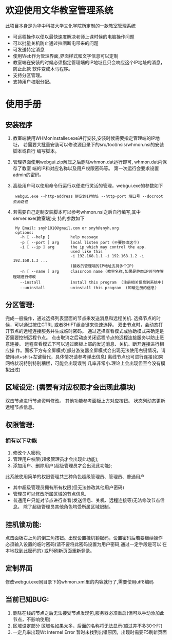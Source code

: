 # 欢迎使用文华教室管理系统
此项目本身是为华中科技大学文化学院所定制的一款教室管理系统

*  可远程操作以便以最快速度解决老师上课时候的电脑操作问题
*  可以批量关机防止通过拉闸断电带来的问题
*  可发送特定消息
*  使用Web作为管理界面,界面样式和文字信息可以定制
*  教室端在安装的时候必须指定管理端的IP地址且只会响应这个IP地址的消息，防止此款
	软件变成木马程序。
*  支持分区管理。
*  支持用户权限分配。

# 使用手册

## 安装程序
1. 教室端使用WHMonInstaller.exe进行安装,安装时候需要指定管理端的IP地址，
	若需要大批量安装可以修改源目录下的src/tool/nsis/whmon.nsi的安装脚本或自行
	编写脚本。
2. 管理界面使用webgui.zip解压之后删除whmon.dat运行即可, whmon.dat内保存了教室
	端的IP和对应名称以及用户权限密码等。 第一次运行会要求设置admin的密码。
3. 高级用户可以使用命令行运行以便进行灵活的管理，webgui.exe的参数如下

		webgui.exe --http-address 绑定的IP地址 --http-port 端口号 --docroot 资源路径

4. 若需要自己定制安装脚本可以参考whmon.nsi之后自行编写,其中server.exe(教室端)支
   持的参数如下

		My Email: snyh1010@gmail.com or snyh@snyh.org
		options:
		  -h [ --help ]         help message
		  -p [ --port ] arg     local listen port (不要修改这个)
		  -i [ --ip ] arg       the ip which may control the app.
								used like this 
								-i 192.168.1.1 -i 192.168.1.2 -i 192.168.1.3 ...
								(接收的管理端的IP地址支持多个IP)
		  -n [ --name ] arg     classroom name (教室名称,如果是静态IP则可在管理端进行修改
		  --install             install this program  (注册相关信息到系统中)
		  --uninstall           uninstall this program  (卸载注册的信息)

## 分区管理:
完成一般操作，通过选择列表里面的节点来发送消息和远程关机.
选择节点的时候，可以通过按住CTRL 或者SHIFT组合键来快速选择。
双击节点时，会动态打开节点的远程连接服务并生成临时密码。
通过选择查看模式或协助模式来确定是否需要控制远程节点。
点击取消之后动态关闭远程节点的远程连接服务以防止恶意连接。
远程查看模式下可以通过面板上部的发送消息、关机、断开连接进行相应操
作。面板下方有全屏模式(部分游览器全屏模式会出现无法使用右键情况，请
使用alt+shit+左键替代，具体情况请参考弹出信息)
离线节点也可进行连接(如果网络状况特别特别糟糕，可能会出现误判 
几率非常小.理论上会出现但至今没有模拟出过)

## 区域设定: (需要有对应权限才会出现此模块)
双击节点进行节点资料修改。 其他功能参考面板上方对应按钮。
状态列动态更新远程节点信息。

## 权限管理:

### 拥有以下功能
1. 修改个人密码;
2. 管理用户权限(超级管理员才会出现此功能);
3. 添加用户、删除用户(超级管理员才会出现此功能);

此系统使用简单的权限管理共三种角色超级管理员、管理员、普通用户

*   其中超级管理员拥有所有权限(但无法修改其他用户密码)
*   管理员可以修改所属区域的节点信息.
*   普通用户只能对节点进行查看(发送信息、关机、远程连接等)无法修改节点信息。
	除了超级管理员其他角色均受所属区域限制。

## 挂机锁功能:
点击面板右上角的倒三角按钮。出现设置挂机锁密码，设置密码后若要继续操作
必须输入设置的临时密码(请不要将此密码设置为用户密码,通过一定手段是可以
在本地找到此密码的) 或F5刷新页面重新登录。


## 定制界面
修改webgui.exe同目录下的whmon.xml里的内容就行了,需要使用utf8编码


## 当前已知BUG:
1. 删除在线的节点之后无法接受节点发现包,服务器必须重启(但可以手动添加此节点，不影响使用)
2. 区域设定部分 区域名如果太多，后面的名称将无法显示(超过差不多30个时)
3. 一定几率出现Wt Internel Error 暂时未找到出错原因，出现时需要F5刷新页面
